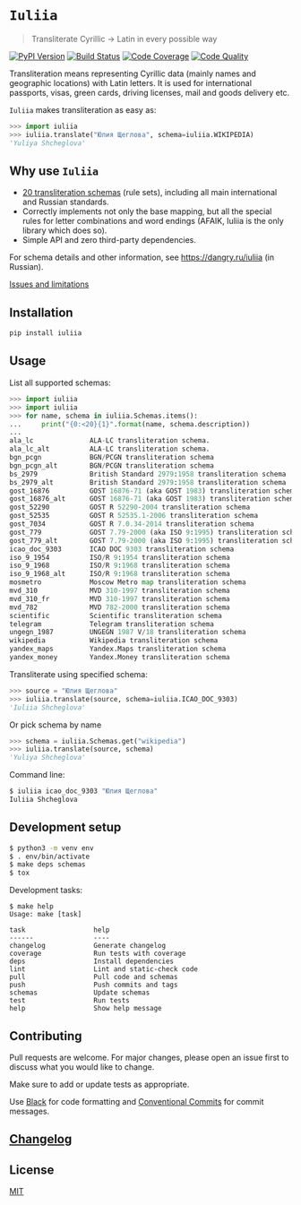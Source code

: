 # `Iuliia`

> Transliterate Cyrillic → Latin in every possible way

[![PyPI Version][pypi-image]][pypi-url]
[![Build Status][build-image]][build-url]
[![Code Coverage][coverage-image]][coverage-url]
[![Code Quality][quality-image]][quality-url]

Transliteration means representing Cyrillic data (mainly names and geographic locations) with Latin letters. It is used for international passports, visas, green cards, driving licenses, mail and goods delivery etc.

`Iuliia` makes transliteration as easy as:

```python
>>> import iuliia
>>> iuliia.translate("Юлия Щеглова", schema=iuliia.WIKIPEDIA)
'Yuliya Shcheglova'
```

## Why use `Iuliia`

-   [20 transliteration schemas](https://github.com/nalgeon/iuliia/blob/master/README.md#supported-schemas) (rule sets), including all main international and Russian standards.
-   Correctly implements not only the base mapping, but all the special rules for letter combinations and word endings (AFAIK, Iuliia is the only library which does so).
-   Simple API and zero third-party dependencies.

For schema details and other information, see <https://dangry.ru/iuliia> (in Russian).

[Issues and limitations](https://github.com/nalgeon/iuliia/blob/master/README.md#issues-and-limitations)

## Installation

```sh
pip install iuliia
```

## Usage

List all supported schemas:

```python
>>> import iuliia
>>> import iuliia
>>> for name, schema in iuliia.Schemas.items():
...     print("{0:<20}{1}".format(name, schema.description))
...
ala_lc              ALA-LC transliteration schema.
ala_lc_alt          ALA-LC transliteration schema.
bgn_pcgn            BGN/PCGN transliteration schema
bgn_pcgn_alt        BGN/PCGN transliteration schema
bs_2979             British Standard 2979:1958 transliteration schema
bs_2979_alt         British Standard 2979:1958 transliteration schema
gost_16876          GOST 16876-71 (aka GOST 1983) transliteration schema
gost_16876_alt      GOST 16876-71 (aka GOST 1983) transliteration schema
gost_52290          GOST R 52290-2004 transliteration schema
gost_52535          GOST R 52535.1-2006 transliteration schema
gost_7034           GOST R 7.0.34-2014 transliteration schema
gost_779            GOST 7.79-2000 (aka ISO 9:1995) transliteration schema
gost_779_alt        GOST 7.79-2000 (aka ISO 9:1995) transliteration schema
icao_doc_9303       ICAO DOC 9303 transliteration schema
iso_9_1954          ISO/R 9:1954 transliteration schema
iso_9_1968          ISO/R 9:1968 transliteration schema
iso_9_1968_alt      ISO/R 9:1968 transliteration schema
mosmetro            Moscow Metro map transliteration schema
mvd_310             MVD 310-1997 transliteration schema
mvd_310_fr          MVD 310-1997 transliteration schema
mvd_782             MVD 782-2000 transliteration schema
scientific          Scientific transliteration schema
telegram            Telegram transliteration schema
ungegn_1987         UNGEGN 1987 V/18 transliteration schema
wikipedia           Wikipedia transliteration schema
yandex_maps         Yandex.Maps transliteration schema
yandex_money        Yandex.Money transliteration schema
```

Transliterate using specified schema:

```python
>>> source = "Юлия Щеглова"
>>> iuliia.translate(source, schema=iuliia.ICAO_DOC_9303)
'Iuliia Shcheglova'
```

Or pick schema by name

```python
>>> schema = iuliia.Schemas.get("wikipedia")
>>> iuliia.translate(source, schema)
'Yuliya Shcheglova'
```

Command line:

```sh
$ iuliia icao_doc_9303 "Юлия Щеглова"
Iuliia Shcheglova
```

## Development setup

```sh
$ python3 -m venv env
$ . env/bin/activate
$ make deps schemas
$ tox
```

Development tasks:

```
$ make help
Usage: make [task]

task                 help
------               ----
changelog            Generate changelog
coverage             Run tests with coverage
deps                 Install dependencies
lint                 Lint and static-check code
pull                 Pull code and schemas
push                 Push commits and tags
schemas              Update schemas
test                 Run tests
help                 Show help message
```

## Contributing

Pull requests are welcome. For major changes, please open an issue first to discuss what you would like to change.

Make sure to add or update tests as appropriate.

Use [Black](https://black.readthedocs.io/en/stable/) for code formatting and [Conventional Commits](https://www.conventionalcommits.org/en/v1.0.0-beta.4/) for commit messages.

## [Changelog](CHANGELOG.md)

## License

[MIT](https://choosealicense.com/licenses/mit/)

<!-- Markdown link & img dfn's -->

[pypi-image]: https://img.shields.io/pypi/v/iuliia?style=flat-square
[pypi-url]: https://pypi.org/project/iuliia/
[build-image]: https://img.shields.io/travis/nalgeon/iuliia-py?style=flat-square
[build-url]: https://travis-ci.org/nalgeon/iuliia-py
[coverage-image]: https://img.shields.io/coveralls/github/nalgeon/iuliia-py?style=flat-square
[coverage-url]: https://coveralls.io/github/nalgeon/iuliia-py
[quality-image]: https://img.shields.io/codeclimate/maintainability/nalgeon/iuliia-py?style=flat-square
[quality-url]: https://codeclimate.com/github/nalgeon/iuliia-py
